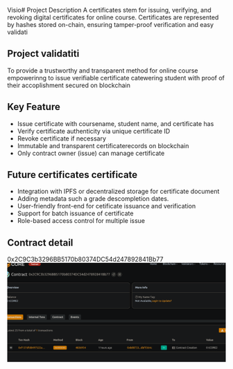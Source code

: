 Visio# Project Description
A certificates stem for issuing, verifying, and revoking digital certificates  for online course. Certificates are represented by hashes stored on-chain, ensuring tamper-proof verification and easy validati

## Project validatiti
To provide a trustworthy and transparent method for online course empowerinng to issue verifiable certificate catewering student with proof of their accoplishment secured on blockchain

## Key Feature
- Issue certificate with coursename, student name, and certificate has
- Verify certificate authenticity via unique certificate ID
- Revoke certificate if necessary 
- Immutable and transparent certificaterecords on blockchain
- Only contract owner (issue) can manage certificate
## Future certificates certificate
- Integration with IPFS or decentralized storage for certificate document
- Adding metadata such a grade descompletion dates.
- User-friendly front-end for cetificate issuance and verification
- Support for batch issuance of certificate
- Role-based access control for multiple issue

## Contract detail
0x2C9C3b3296BB5170b80374DC54d247892841Bb77![alt text](image.png)
